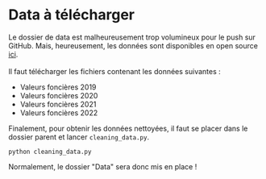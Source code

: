 # Data à télécharger
Le dossier de data est malheureusement trop volumineux pour le push sur GitHub. Mais, heureusement, les données sont disponibles en open source [ici](https://www.data.gouv.fr/fr/datasets/demandes-de-valeurs-foncieres/).\
\
Il faut télécharger les fichiers contenant les données suivantes :
* Valeurs foncières 2019
* Valeurs foncières 2020
* Valeurs foncières 2021
* Valeurs foncières 2022

Finalement, pour obtenir les données nettoyées, il faut se placer dans le dossier parent et lancer `cleaning_data.py`.
```
python cleaning_data.py
```
Normalement, le dossier "Data" sera donc mis en place !
